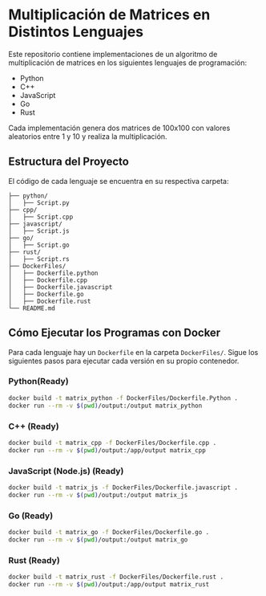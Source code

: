 # Multiplicación de Matrices en Distintos Lenguajes

Este repositorio contiene implementaciones de un algoritmo de multiplicación de matrices en los siguientes lenguajes de programación:

- Python
- C++
- JavaScript
- Go
- Rust

Cada implementación genera dos matrices de 100x100 con valores aleatorios entre 1 y 10 y realiza la multiplicación.

## Estructura del Proyecto

El código de cada lenguaje se encuentra en su respectiva carpeta:

```
├── python/
│   ├── Script.py
├── cpp/
│   ├── Script.cpp
├── javascript/
│   ├── Script.js
├── go/
│   ├── Script.go
├── rust/
│   ├── Script.rs
├── DockerFiles/
│   ├── Dockerfile.python
│   ├── Dockerfile.cpp
│   ├── Dockerfile.javascript
│   ├── Dockerfile.go
│   ├── Dockerfile.rust
└── README.md
```


## Cómo Ejecutar los Programas con Docker

Para cada lenguaje hay un `Dockerfile` en la carpeta `DockerFiles/`. Sigue los siguientes pasos para ejecutar cada versión en su propio contenedor.

### Python(Ready)
```bash
docker build -t matrix_python -f DockerFiles/Dockerfile.Python .
docker run --rm -v $(pwd)/output:/output matrix_python
```

### C++ (Ready)
```bash
docker build -t matrix_cpp -f DockerFiles/Dockerfile.cpp .
docker run --rm -v $(pwd)/output:/app/output matrix_cpp
```

### JavaScript (Node.js) (Ready)
```bash
docker build -t matrix_js -f DockerFiles/Dockerfile.javascript .
docker run --rm -v $(pwd)/output:/output matrix_js
```

### Go (Ready)
```bash
docker build -t matrix_go -f DockerFiles/Dockerfile.go .
docker run --rm -v $(pwd)/output:/output matrix_go
```

### Rust (Ready)
```bash
docker build -t matrix_rust -f DockerFiles/Dockerfile.rust .
docker run --rm -v $(pwd)/output:/app/output matrix_rust
```
